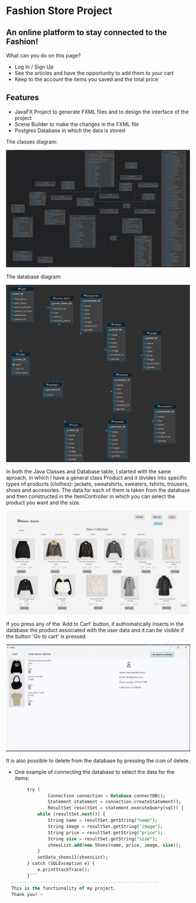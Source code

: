 # Fashion Store Project
## An online platform to stay connected to the Fashion!
What can you do on this page?

- Log In / Sign Up
- See the articles and have the opportunity to add them to your cart 
- Keep to the account the items you saved and the total price
 
## Features

- JavaFX Project to generate FXML files and to design the interface of the project
- Scene Builder to make the changes in the FXML file 
- Postgres Database in which the data is stored 

The classes diagram:

![Class diagram](diagram.png)

The database diagram:

![Database diagram](database.png)

In both the Java Classes and Database table, I started with the same aproach, in which I have a general class Product and it divides into specific types of products (clothes): jackets, sweatshirts, sweaters, tshirts, trousers, shoes and accesories. The data for each of them is taken from the database and then constructed in the ItemController in which you can select the product you want and the size. 

![Items](items.png)

If you press any of the 'Add to Cart' button, it authomatically inserts in the database the product associated with the user data and it can be visible if the button 'Go to cart' is pressed.

![Cart](cart.png)

It is also possible to delete from the database by pressing the icon of delete.

- One example of connecting the database to select the data for the items: 

```sql = "SELECT name, image, price, size FROM shoes WHERE product_id = 122"; // Query to fetch required columns
        try (
                Connection connection = Database.connectDB();
                Statement statement = connection.createStatement();
                ResultSet resultSet = statement.executeQuery(sql)) {
            while (resultSet.next()) {
                String name = resultSet.getString("name");
                String image = resultSet.getString("image");
                String price = resultSet.getString("price");
                String size = resultSet.getString("size");
                shoesList.add(new Shoes(name, price, image, size));
            }
            setData_shoes11(shoesList);
        } catch (SQLException e) {
            e.printStackTrace();
        }```
  --------------------------------------------------------
  This is the functionality of my project.
  Thank you! ✨
 
